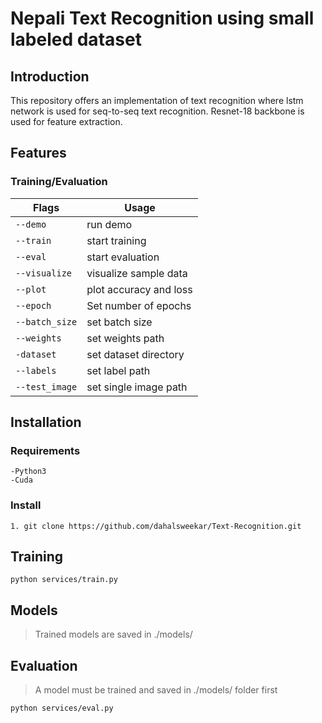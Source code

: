 # Nepali Text Recognition using small labeled dataset

## Introduction
This repository offers an implementation of text recognition where lstm network is used for seq-to-seq text recognition. Resnet-18 backbone is used for feature extraction.

## Features

  ### Training/Evaluation

| Flags  | Usage |
| ------------- | ------------- |
| ```--demo``` | run demo | 
| ```--train```  | start training	|                                                                   
| ```--eval```  | start evaluation |
| ```--visualize```  | visualize sample data  | 
| ```--plot```  | plot accuracy and loss | 
| ```--epoch```  | Set number of epochs  |
| ```--batch_size```  | set batch size  |
| ```--weights```  | set weights path |
| ```-dataset```  | set dataset directory  |
| ```--labels```  | set label path  |
| ```--test_image```  | set single image path  |

## Installation
  ### Requirements
    -Python3
    -Cuda

  ### Install
    1. git clone https://github.com/dahalsweekar/Text-Recognition.git
    
## Training 

 ```
 python services/train.py
 ```
## Models

  > Trained models are saved in ./models/

## Evaluation

 > A model must be trained and saved in ./models/ folder first
 ```
 python services/eval.py
 ```

